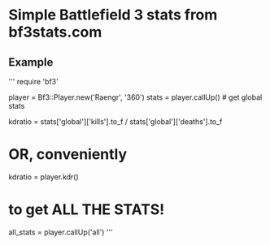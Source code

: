 # Simple Battlefield 3 stats from bf3stats.com

## Example

'''
require 'bf3'

player = Bf3::Player.new('Raengr', '360')
stats = player.callUp() # get global stats

kdratio = stats['global']['kills'].to_f / stats['global']['deaths'].to_f
# OR, conveniently
kdratio = player.kdr()

# to get ALL THE STATS!
all_stats = player.callUp('all')
'''